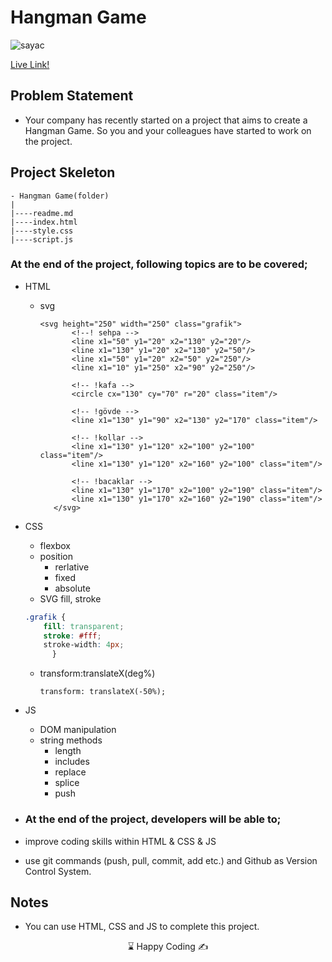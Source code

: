 #  Hangman Game

![sayac](https://github.com/kaplanh/counter/assets/101884444/ae18fa79-0d8e-4c08-ab91-09393a26dead)

[Live Link!](https://kaplanh.github.io/Hangman-Game/)

## Problem Statement

- Your company has recently started on a project that aims to create a Hangman Game. So you and your colleagues have started to work on the project.


## Project Skeleton 

```
- Hangman Game(folder)
|
|----readme.md                 
|----index.html  
|----style.css   
|----script.js

```

### At the end of the project, following topics are to be covered;

- HTML
  - svg
     ~~~
     <svg height="250" width="250" class="grafik">
            <!--! sehpa -->
            <line x1="50" y1="20" x2="130" y2="20"/>
            <line x1="130" y1="20" x2="130" y2="50"/>
            <line x1="50" y1="20" x2="50" y2="250"/>
            <line x1="10" y1="250" x2="90" y2="250"/>

            <!-- !kafa -->
            <circle cx="130" cy="70" r="20" class="item"/>

            <!-- !gövde -->
            <line x1="130" y1="90" x2="130" y2="170" class="item"/>

            <!-- !kollar -->
            <line x1="130" y1="120" x2="100" y2="100"  class="item"/>
            <line x1="130" y1="120" x2="160" y2="100" class="item"/>

            <!-- !bacaklar -->
            <line x1="130" y1="170" x2="100" y2="190" class="item"/>
            <line x1="130" y1="170" x2="160" y2="190" class="item"/>
        </svg>
     ~~~ 

- CSS
  - flexbox
  - position
     - rerlative
     - fixed
     - absolute
  -  SVG fill, stroke
    ~~~css
    .grafik {
        fill: transparent;
        stroke: #fff;
        stroke-width: 4px;
          }
    ~~~

  -  transform:translateX(deg%)
     ~~~
     transform: translateX(-50%);
     ~~~
- JS
  - DOM manipulation
  - string methods
    -  length
    -  includes
    -  replace
    -  splice
    -  push
  
  

- ### At the end of the project, developers will be able to;

- improve coding skills within HTML & CSS & JS

- use git commands (push, pull, commit, add etc.) and Github as Version Control System.


## Notes

-   You can use HTML, CSS and JS to complete this project.

  <center> ⌛ Happy Coding  ✍ </center>


